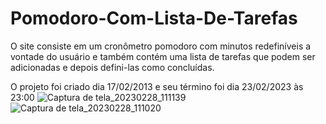 # Pomodoro-Com-Lista-De-Tarefas
O site consiste em um cronômetro pomodoro com minutos redefiníveis a vontade do usuário e também contém uma lista de tarefas que podem ser adicionadas e depois defini-las como concluídas.

O projeto foi criado dia 17/02/2013 e seu término foi dia 23/02/2023 às 23:00
![Captura de tela_20230228_111139](https://user-images.githubusercontent.com/97699477/221878927-5261587e-1cf9-4ba9-bb86-b08299704076.png)
![Captura de tela_20230228_111020](https://user-images.githubusercontent.com/97699477/221878958-e3e0fed8-b288-4ed3-ae06-e83d04ccc62c.png)


<div align="center">
  <img src"https://user-images.githubusercontent.com/97699477/221878958-e3e0fed8-b288-4ed3-ae06-e83d04ccc62c.png">
</div>

<div align="center">
  <img src"https://user-images.githubusercontent.com/97699477/221878927-5261587e-1cf9-4ba9-bb86-b08299704076.png">
</div>
